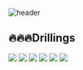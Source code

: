 ![header](https://capsule-render.vercel.app/api?type=waving&color=F5dF4D&height=250&section=header&text=Hello!%20지연비&fontSize=90&animation=fadeIn&fontAlignY=38&descAlignY=60&descAlign=62&fontColor=#939597)

## 🔥🔥🔥Drillings

<p align="left">

<img src="https://camo.githubusercontent.com/ccf80c66e730d98449a1026e298d8f66016d229c330a2e74a12fd9a7a3fad54b/68747470733a2f2f696d672e736869656c64732e696f2f62616467652f2d4a6176615363726970742d79656c6c6f77"/>

<img src="https://camo.githubusercontent.com/1ac6473281675f307506d953f1199a67c41394f9ef9f6e9ba96c986c8ee9700e/68747470733a2f2f696d672e736869656c64732e696f2f62616467652f2d547970655363726970742d626c7565"/>

<img src="https://camo.githubusercontent.com/f184dbe3f1a50a609d1d74c70ffc884ce85201cf687c49792baabfdfe29a5b09/68747470733a2f2f696d672e736869656c64732e696f2f62616467652f2d52656163742e6a732d64656570736b79626c7565"/>
  
<img src="https://camo.githubusercontent.com/deed67a3c1d4f798b50a6312774a231b321ab07398ac266de4ca06eee85551a9/68747470733a2f2f696d672e736869656c64732e696f2f62616467652f2d4e6578742e6a732d7768697465"/>

<img src="https://camo.githubusercontent.com/97cfeca0dbaee6a8e0b8e0109ef2d00707615dfe8dc9315f9a9a07eace3d1103/68747470733a2f2f696d672e736869656c64732e696f2f62616467652f2d48544d4c2d6f72616e6765"/>
  
<img src="https://camo.githubusercontent.com/2c98ef2fa4c8c8628d4ddf2f06a67e0802a904bde5e037e98468451dee62ddc5/68747470733a2f2f696d672e736869656c64732e696f2f62616467652f2d4353532d726564"/>

</p>
